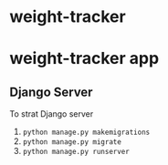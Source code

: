 # weight-tracker
weight-tracker app
==============================

## Django Server
To strat Django server

1. `python manage.py makemigrations`
2. `python manage.py migrate`
3. `python manage.py runserver`
